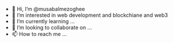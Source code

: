 - 👋 Hi, I’m @musabalmezoghee
- 👀 I’m interested in web development and blockchiane and web3
- 🌱 I’m currently learning ...
- 💞️ I’m looking to collaborate on ...
- 📫 How to reach me ...

<!---
musabalmezoghee/musabalmezoghee is a ✨ special ✨ repository because its `README.md` (this file) appears on your GitHub profile.
You can click the Preview link to take a look at your changes.
--->
